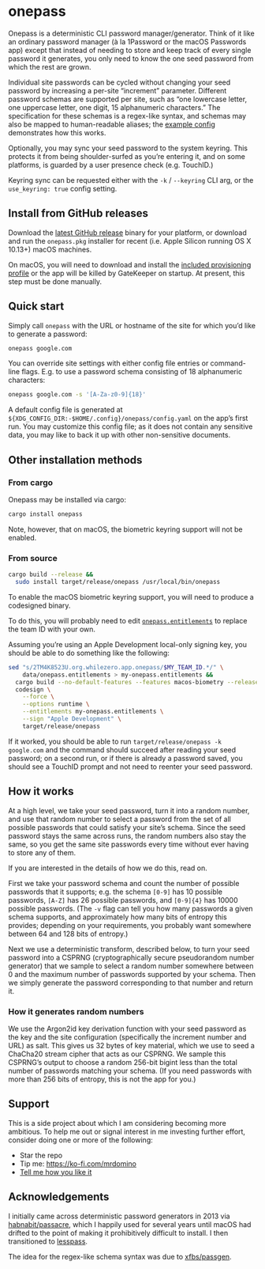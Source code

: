 # onepass

Onepass is a deterministic CLI password manager/generator. Think of it like an ordinary password manager (à la 1Password or the macOS Passwords app) except that instead of needing to store and keep track of every single password it generates, you only need to know the one seed password from which the rest are grown.

Individual site passwords can be cycled without changing your seed password by increasing a per-site “increment” parameter. Different password schemas are supported per site, such as “one lowercase letter, one uppercase letter, one digit, 15 alphanumeric characters.” The specification for these schemas is a regex-like syntax, and schemas may also be mapped to human-readable aliases; the [example config](example/config.yaml) demonstrates how this works.

Optionally, you may sync your seed password to the system keyring. This protects it from being shoulder-surfed as you’re entering it, and on some platforms, is guarded by a user presence check (e.g. TouchID.)

Keyring sync can be requested either with the `-k` / `--keyring` CLI arg, or the `use_keyring: true` config setting.

## Install from GitHub releases
Download the [latest GitHub release](https://github.com/mrdomino/onepass/releases/latest) binary for your platform, or download and run the `onepass.pkg` installer for recent (i.e. Apple Silicon running OS X 10.13+) macOS machines.

On macOS, you will need to download and install the [included provisioning profile](https://github.com/mrdomino/onepass/raw/refs/heads/main/onepass.provisionprofile) or the app will be killed by GateKeeper on startup. At present, this step must be done manually.

## Quick start
Simply call `onepass` with the URL or hostname of the site for which you’d like to generate a password:
```sh
onepass google.com
```

You can override site settings with either config file entries or command-line flags. E.g. to use a password schema consisting of 18 alphanumeric characters:
```sh
onepass google.com -s '[A-Za-z0-9]{18}'
```

A default config file is generated at `${XDG_CONFIG_DIR:-$HOME/.config}/onepass/config.yaml` on the app’s first run. You may customize this config file; as it does not contain any sensitive data, you may like to back it up with other non-sensitive documents.

## Other installation methods

### From cargo
Onepass may be installed via cargo:
```sh
cargo install onepass
```

Note, however, that on macOS, the biometric keyring support will not be enabled.

### From source
```sh
cargo build --release &&
  sudo install target/release/onepass /usr/local/bin/onepass
```

To enable the macOS biometric keyring support, you will need to produce a codesigned binary.

To do this, you will probably need to edit [`onepass.entitlements`](data/onepass.entitlements) to replace the team ID with your own.

Assuming you’re using an Apple Development local-only signing key, you should be able to do something like the following:
```sh
sed "s/2TM4K8523U.org.whilezero.app.onepass/$MY_TEAM_ID.*/" \
    data/onepass.entitlements > my-onepass.entitlements &&
  cargo build --no-default-features --features macos-biometry --release &&
  codesign \
    --force \
    --options runtime \
    --entitlements my-onepass.entitlements \
    --sign "Apple Development" \
    target/release/onepass
```

If it worked, you should be able to run `target/release/onepass -k google.com` and the command should succeed after reading your seed password; on a second run, or if there is already a password saved, you should see a TouchID prompt and not need to reenter your seed password.

## How it works
At a high level, we take your seed password, turn it into a random number, and use that random number to select a password from the set of all possible passwords that could satisfy your site’s schema. Since the seed password stays the same across runs, the random numbers also stay the same, so you get the same site passwords every time without ever having to store any of them.

If you are interested in the details of how we do this, read on.

First we take your password schema and count the number of possible passwords that it supports; e.g. the schema `[0-9]` has 10 possible passwords, `[A-Z]` has 26 possible passwords, and `[0-9]{4}` has 10000 possible passwords. (The `-v` flag can tell you how many passwords a given schema supports, and approximately how many bits of entropy this provides; depending on your requirements, you probably want somewhere between 64 and 128 bits of entropy.)

Next we use a deterministic transform, described below, to turn your seed password into a CSPRNG (cryptographically secure pseudorandom number generator) that we sample to select a random number somewhere between 0 and the maximum number of passwords supported by your schema. Then we simply generate the password corresponding to that number and return it.

### How it generates random numbers
We use the Argon2id key derivation function with your seed password as the key and the site configuration (specifically the increment number and URL) as salt. This gives us 32 bytes of key material, which we use to seed a ChaCha20 stream cipher that acts as our CSPRNG. We sample this CSPRNG’s output to choose a random 256-bit bigint less than the total number of passwords matching your schema. (If you need passwords with more than 256 bits of entropy, this is not the app for you.)

## Support
This is a side project about which I am considering becoming more ambitious. To help me out or signal interest in me investing further effort, consider doing one or more of the following:
* Star the repo
* Tip me: <https://ko-fi.com/mrdomino>
* [Tell me how you like it](mailto:onepass@whilezero.org?subject=Thanks+for+making+onepass!+Some+feedback…)

## Acknowledgements
I initially came across deterministic password generators in 2013 via [habnabit/passacre](https://github.com/habnabit/passacre), which I happily used for several years until macOS had drifted to the point of making it prohibitively difficult to install. I then transitioned to [lesspass](https://lesspass.com/).

The idea for the regex-like schema syntax was due to [xfbs/passgen](https://github.com/xfbs/passgen).
